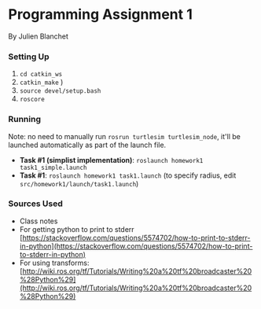 
# Programming Assignment 1
By Julien Blanchet


### Setting Up
1. `cd catkin_ws`
1. `catkin_make` )
1. `source devel/setup.bash`
1. `roscore`

### Running
Note: no need to manually run `rosrun turtlesim turtlesim_node`, it'll be launched automatically as part of the launch file.
* **Task #1 (simplist implementation)**: `roslaunch homework1 task1_simple.launch`
* **Task #1**: `roslaunch homework1 task1.launch` (to specify radius, edit `src/homework1/launch/task1.launch`)


### Sources Used
* Class notes
* For getting python to print to stderr [https://stackoverflow.com/questions/5574702/how-to-print-to-stderr-in-python](https://stackoverflow.com/questions/5574702/how-to-print-to-stderr-in-python)
* For using transforms: [http://wiki.ros.org/tf/Tutorials/Writing%20a%20tf%20broadcaster%20%28Python%29](http://wiki.ros.org/tf/Tutorials/Writing%20a%20tf%20broadcaster%20%28Python%29)